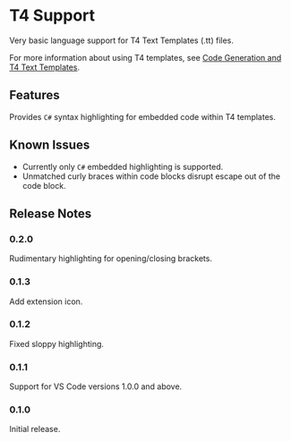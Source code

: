 # T4 Support

Very basic language support for T4 Text Templates (.tt) files. 

For more information about using T4 templates, see [Code Generation and T4 Text Templates](https://docs.microsoft.com/en-us/visualstudio/modeling/code-generation-and-t4-text-templates).

## Features

Provides `C#` syntax highlighting for embedded code within T4 templates.

## Known Issues

- Currently only `C#` embedded highlighting is supported.
- Unmatched curly braces within code blocks disrupt escape out of the code block.

## Release Notes

### 0.2.0

Rudimentary highlighting for opening/closing brackets.

### 0.1.3

Add extension icon.

### 0.1.2

Fixed sloppy highlighting.

### 0.1.1

Support for VS Code versions 1.0.0 and above.

### 0.1.0

Initial release.